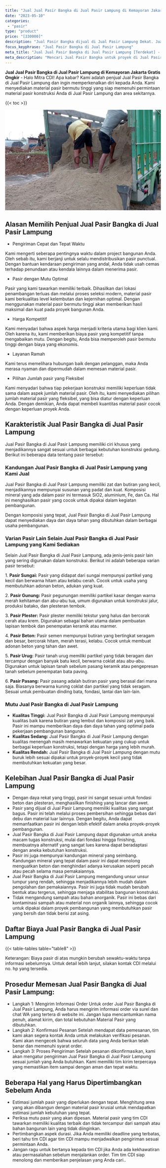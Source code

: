 ```yaml
---
title: "Jual Jual Pasir Bangka di Jual Pasir Lampung di Kemayoran Jakarta Gratis Ongkir"
date: "2023-05-10"
categories:
 - "pasir"
type: "product"
price: "[330000]"
description: "Jual Pasir Bangka dijual di Jual Pasir Lampung Dekat. Jual Pasir Bangka ini sering digunakan dalam proyek konstruksi sebagai material adukan yang terpilih dan halus. Hubungi kami untuk informasi lebih lanjut."
focus_keyphrase: "Jual Pasir Bangka di Jual Pasir Lampung"
meta_title: "Jual Jual Pasir Bangka di Jual Pasir Lampung [Terdekat] - CDI"
meta_description: "Mencari Jual Pasir Bangka untuk proyek di Jual Pasir Lampung? Kami menawarkan Jual Pasir Bangka berkualitas untuk bahan campuran. Segera dapatkan penawaran terbaik."
---
```


**Jual Jual Pasir Bangka di Jual Pasir Lampung di Kemayoran Jakarta Gratis Ongkir** - Halo Mitra CDI! Apa kabar? Kami adalah penjual Jual Pasir Bangka di Jual Pasir Lampung dan ingin memperkenalkan diri kepada Anda. Kami menyediakan material pasir bermutu tinggi yang siap memenuhi permintaan material pasir konstruksi Anda di Jual Pasir Lampung dan area sekitarnya.

{{< toc >}}

![Jual Jual Pasir Bangka di Jual Pasir Lampung di Kemayoran Jakarta Gratis Ongkir](/images/pasir/pasir-bangunan-33.jpg)

## Alasan Memilih Penjual Jual Pasir Bangka di Jual Pasir Lampung

*   Pengiriman Cepat dan Tepat Waktu

Kami mengerti seberapa pentingnya waktu dalam project bangunan Anda. Oleh sebab itu, kami berjanji untuk selalu mendistribusikan pasir punctual. Dengan bantuan kendaraan pengiriman yang andal, Anda tidak usah cemas terhadap penundaan atau kendala lainnya dalam menerima pasir.
*   Pasir dengan Mutu Optimal

Pasir yang kami tawarkan memiliki terbaik. Dihasilkan dari lokasi penambangan terluas dan melalui proses seleksi modern, material pasir kami berkualitas level kelembutan dan kejernihan optimal. Dengan menggunakan material pasir bermutu tinggi akan memberikan hasil maksimal dan kuat pada proyek bangunan Anda.
*   Harga Kompetitif

Kami menyadari bahwa aspek harga menjadi kriteria utama bagi klien kami. Oleh karena itu, kami memberikan biaya pasir yang kompetitif tanpa mengabaikan mutu. Dengan begitu, Anda bisa memperoleh pasir bermutu tinggi dengan biaya yang ekonomis.
*   Layanan Ramah

Kami terus memelihara hubungan baik dengan pelanggan, maka Anda merasa nyaman dan dipermudah dalam memesan material pasir.
*   Pilihan Jumlah pasir yang Fleksibel

Kami menyadari bahwa tiap pekerjaan konstruksi memiliki keperluan tidak sama dalam aspek jumlah material pasir. Oleh itu, kami menyediakan pilihan jumlah material pasir yang fleksibel, yang bisa diatur dengan keperluan Anda. Dengan demikian, Anda dapat membeli kuantitas material pasir cocok dengan keperluan proyek Anda.

## Karakteristik Jual Pasir Bangka di Jual Pasir Lampung

Jual Pasir Bangka di Jual Pasir Lampung memiliki ciri khusus yang menjadikannya sangat sesuai untuk berbagai kebutuhan konstruksi gedung. Berikut ini beberapa data tentang pasir tersebut:

### Kandungan Jual Pasir Bangka di Jual Pasir Lampung yang Kami Jual

Jual Pasir Bangka di Jual Pasir Lampung memiliki zat dan butiran yang kecil, menjadikannya mempunyai susunan yang padat dan kuat. Komposisi mineral yang ada dalam pasir ini termasuk SiO2, aluminium, Fe, dan Ca. Hal ini menghasilkan pasir yang cocok untuk dipakai dalam kegiatan pembangunan.

Dengan komposisi yang tepat, Jual Pasir Bangka di Jual Pasir Lampung dapat menyediakan daya dan daya tahan yang dibutuhkan dalam berbagai usaha pembangunan.

### Varian Pasir Lain Selain Jual Pasir Bangka di Jual Pasir Lampung yang Kami Sediakan

Selain Jual Pasir Bangka di Jual Pasir Lampung, ada jenis-jenis pasir lain yang sering digunakan dalam konstruksi. Berikut ini adalah beberapa varian pasir tersebut:

1\.  **Pasir Sungai:** Pasir yang didapat dari sungai mempunyai partikel yang kecil dan berwarna hitam atau kelabu cerah. Cocok untuk usaha yang membutuhkan adonan beton, adukan yang kuat.

2\.  **Pasir Gunung:** Pasir pegunungan memiliki partikel kasar dengan warna merah kehitaman dan abu-abu tua, umum digunakan untuk konstruksi jalur, produksi batako, dan plesteran tembok.

3\.  **Pasir Plester:** Pasir plester memiliki tekstur yang halus dan bercorak cerah atau krem. Digunakan sebagai bahan utama dalam pembuatan lapisan tembok dan penempatan keramik atau marmer.

4\.  **Pasir Beton:** Pasir semen mempunyai butiran yang bertingkat seragam dan besar, bercorak hitam, merah terasi, kelabu. Cocok untuk membuat adonan beton yang tahan dan awet.

5\.  **Pasir Urug:** Pasir tanah urug memiliki partikel yang tidak beragam dan tercampur dengan banyak batu kecil, berwarna coklat atau abu-abu. Digunakan untuk lapisan tanah sebelum pasang keramik atau pengepresan tanah sebelum penempatan bata paving.

6\.  **Pasir Pasang:** Pasir pasang adalah butiran pasir yang berasal dari mana saja. Biasanya berwarna kuning coklat dan partikel yang tidak seragam. Sesuai untuk pembuatan dinding bata, fondasi, lantai dan lain-lain.

### Mutu Jual Pasir Bangka di Jual Pasir Lampung

*   **Kualitas Tinggi:** Jual Pasir Bangka di Jual Pasir Lampung mempunyai kualitas baik karena butiran yang lembut dan komposisi zat yang baik. Pasir ini mampu memberikan daya dan daya tahan yang optimal pada pekerjaan pembangunan bangunan.
*   **Kualitas Sedang:** Jual Pasir Bangka di Jual Pasir Lampung dengan kualitas menengah masih menawarkan kekuatan yang cukup untuk berbagai keperluan konstruksi, tetapi dengan harga yang lebih murah.
*   **Kualitas Rendah:** Jual Pasir Bangka di Jual Pasir Lampung dengan mutu buruk lebih sesuai dipakai untuk proyek-proyek kecil yang tidak membutuhkan kekuatan yang besar.

## Kelebihan Jual Pasir Bangka di Jual Pasir Lampung

*   Dengan daya rekat yang tinggi, pasir ini sangat sesuai untuk fondasi beton dan plesteran, menghasilkan finishing yang lancar dan awet.
*   Pasir yang dijual di Jual Pasir Lampung memiliki kualitas yang sangat bagus. Pasir ini telah melalui proses pembersihan sehingga bebas dari debu dan material luar lainnya. Dengan begitu, Anda dapat memanfaatkan pasir ini dengan lebih efektif dalam aneka proyek-proyek pembangunan.
*   Jual Pasir Bangka di Jual Pasir Lampung dapat digunakan untuk aneka macam tugas konstruksi, mulai dari fondasi hingga finishing, membuatnya alternatif yang sangat lues karena dapat beradaptasi dengan aneka kebutuhan konstruksi.
*   Pasir ini juga mempunyai kandungan mineral yang seimbang. Kandungan mineral yang tepat dalam pasir ini dapat menolong menguatkan beton dan menghindari adanya kerusakan seperti pecah atau pecah selama masa pemakaiannya.
*   Jual Pasir Bangka di Jual Pasir Lampung mengandung unsur unsur lumpur yang rendah, sehingga menjadikannya lebih mudah dalam pengolahan dan pemakaiannya. Pasir ini juga tidak mudah berubah bentuk atau tergerus, sehingga menjaga stabilitas bangunan konstruksi.
*   Tidak mengandung sampah atau bahan anorganik. Pasir ini bebas dari kontaminasi sampah atau material non organik lainnya, sehingga cocok untuk dipakai dalam proyek pembangunan yang membutuhkan pasir yang bersih dan tidak berisi zat asing.

## Daftar Biaya Jual Pasir Bangka di Jual Pasir Lampung

{{< table-tables table="table8" >}}

Keterangan: Biaya pasir di atas mungkin berubah sewaktu-waktu tanpa informasi sebelumnya. Untuk detail lebih lanjut, silakan kontak CDI melalui no. hp yang tersedia.

## Prosedur Memesan Jual Pasir Bangka di Jual Pasir Lampung:

*   Langkah 1: Mengirim Informasi Order
Untuk order Jual Pasir Bangka di Jual Pasir Lampung, Anda harus mengirim informasi order via surel dan chat WA yang tertera di website ini. Jangan lupa mencantumkan nama penuh, alamat kirim, dan total kebutuhan Material Pasir yang dibutuhkan.
*   Langkah 2: Konfirmasi Pesanan
Setelah mendapat data pemesanan, tim kami akan segera kontak Anda untuk melakukan verifikasi pesanan. Kami akan mengecek bahwa seluruh data yang Anda berikan telah benar dan memenuhi syarat order.
*   Langkah 3: Proses Pengiriman
Setelah pesanan dikonfirmasikan, kami akan mengatur pengiriman Jual Pasir Bangka di Jual Pasir Lampung sesuai jumlah yang Anda butuhkan. Kami memiliki tim kirim terpercaya yang memastikan item sampai dengan aman dan tepat waktu.

## Beberapa Hal yang Harus Dipertimbangkan Sebelum Anda

*   Estimasi jumlah pasir yang diperlukan dengan tepat. Menghitung area yang akan dibangun dengan material pasir krusial untuk mendapatkan estimasi jumlah kebutuhan yang tepat.
*   Periksa mutu pasir yang akan dipesan. Material pasir yang tim CDI tawarkan memiliki kualitas terbaik dan tidak tercampur dari sampah atau bahan bangunan lain yang tidak diinginkan.
*   Pertimbangkan aspek durasi. Jika Anda memiliki deadline yang terbatas, beri tahu tim CDI agar tim CDI mampu menjadwalkan pengiriman sesuai permintaan Anda.
*   Jangan ragu untuk bertanya kepada tim CDI jika Anda ada kekhawatiran atau permasalahan sebelum menjalankan order. Tim tim CDI siap menolong dan memberikan penjelasan yang Anda cari..